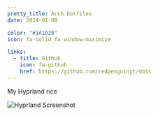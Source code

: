 ```yaml
---
pretty_title: Arch Dotfiles
date: 2024-01-08

color: "#1A1D2B"
icon: fa-solid fa-window-maximize

links:
  - title: Github
    icon: fa-github
    href: https://github.com/redpenguinyt/dots
---
```


My Hyprland rice

![Hyprland Screenshot](https://github.com/redpenguinyt/dots/assets/79577742/bf3c08cb-91da-4448-9d6c-67b3f6752d20)